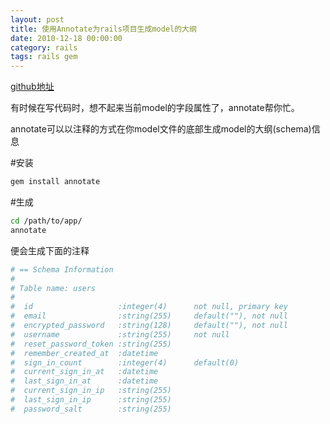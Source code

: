 ```yaml
---
layout: post
title: 使用Annotate为rails项目生成model的大纲
date: 2010-12-18 00:00:00
category: rails
tags: rails gem
---
```


[github地址](https://github.com/ctran/annotate_models)

有时候在写代码时，想不起来当前model的字段属性了，annotate帮你忙。

annotate可以以注释的方式在你model文件的底部生成model的大纲(schema)信息

#安装

```bash
gem install annotate
```

#生成

```bash
cd /path/to/app/
annotate
```

便会生成下面的注释

```ruby
# == Schema Information
#
# Table name: users
#
#  id                   :integer(4)      not null, primary key
#  email                :string(255)     default(""), not null
#  encrypted_password   :string(128)     default(""), not null
#  username             :string(255)     not null
#  reset_password_token :string(255)
#  remember_created_at  :datetime
#  sign_in_count        :integer(4)      default(0)
#  current_sign_in_at   :datetime
#  last_sign_in_at      :datetime
#  current_sign_in_ip   :string(255)
#  last_sign_in_ip      :string(255)
#  password_salt        :string(255)
```